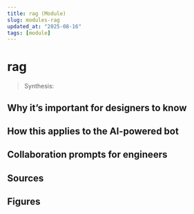 ```yaml
---
title: rag (Module)
slug: modules-rag
updated_at: "2025-08-16"
tags: [module]
---
```


# rag

> Synthesis:

## Why it’s important for designers to know

## How this applies to the AI-powered bot

## Collaboration prompts for engineers

## Sources

## Figures

